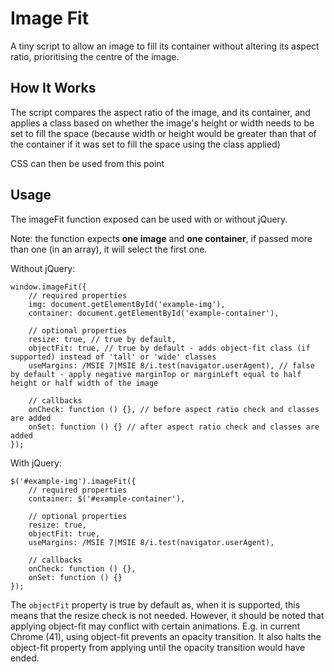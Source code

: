 # Image Fit

A tiny script to allow an image to fill its container without altering its aspect ratio, prioritising the centre of the image.

## How It Works

The script compares the aspect ratio of the image, and its container, and applies a class based on whether the image's height or width needs to be set to fill the space (because width or height would be greater than that of the container if it was set to fill the space using the class applied)

CSS can then be used from this point

## Usage
The imageFit function exposed can be used with or without jQuery. 

Note: the function expects **one image** and **one container**, if passed more than one (in an array), it will select the first one.

Without jQuery:
    
    window.imageFit({
        // required properties
        img: document.getElementById('example-img'),
        container: document.getElementById('example-container'),

        // optional properties
        resize: true, // true by default,
        objectFit: true, // true by default - adds object-fit class (if supported) instead of 'tall' or 'wide' classes
        useMargins: /MSIE 7|MSIE 8/i.test(navigator.userAgent), // false by default - apply negative marginTop or marginLeft equal to half height or half width of the image

        // callbacks
        onCheck: function () {}, // before aspect ratio check and classes are added
        onSet: function () {} // after aspect ratio check and classes are added
    });
    
With jQuery:

    $('#example-img').imageFit({
        // required properties
        container: $('#example-container'),

        // optional properties
        resize: true,
        objectFit: true,
        useMargins: /MSIE 7|MSIE 8/i.test(navigator.userAgent),
        
        // callbacks
        onCheck: function () {},
        onSet: function () {}
    });
    
The `objectFit` property is true by default as, when it is supported, this means that the resize check is not needed. However, it should be noted that applying object-fit may conflict with certain animations. E.g. in current Chrome (41), using object-fit prevents an opacity transition. It also halts the object-fit property from applying until the opacity transition would have ended.